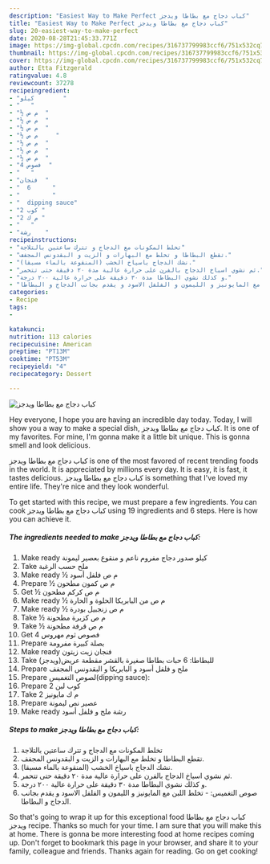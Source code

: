 ```yaml
---
description: "Easiest Way to Make Perfect كباب دجاج مع بطاطا ويدجز"
title: "Easiest Way to Make Perfect كباب دجاج مع بطاطا ويدجز"
slug: 20-easiest-way-to-make-perfect
date: 2020-08-28T21:45:33.771Z
image: https://img-global.cpcdn.com/recipes/316737799983ccf6/751x532cq70/الصورة-الرئيسية-لوصفةكباب-دجاج-مع-بطاطا-ويدجز.jpg
thumbnail: https://img-global.cpcdn.com/recipes/316737799983ccf6/751x532cq70/الصورة-الرئيسية-لوصفةكباب-دجاج-مع-بطاطا-ويدجز.jpg
cover: https://img-global.cpcdn.com/recipes/316737799983ccf6/751x532cq70/الصورة-الرئيسية-لوصفةكباب-دجاج-مع-بطاطا-ويدجز.jpg
author: Etta Fitzgerald
ratingvalue: 4.8
reviewcount: 37278
recipeingredient:
- "كيلو        "
- "   "
- "½ م ص  "
- "½ م ص  "
- "½ م ص  "
- "½ م ص     "
- "½ م ص  "
- "½ م ص  "
- "½ م ص  "
- "4 فصوص  "
- "   "
- "فنجان  "
- "  6      "
- "         "
- "  dipping sauce"
- "2 كوب "
- "2 م ك "
- "   "
- "رشة    "
recipeinstructions:
- "تخلط المكونات مع الدجاج و تترك ساعتين بالتلاجة"
- "تقطع البطاطا و تخلط مع البهارات و الزيت و البقدونس المجفف."
- "نشك الدجاج باسياخ الخشب (المنقوعة بالماء مسبقا)."
- "ثم نشوي اسياخ الدجاج بالفرن على حرارة عالية مدة ٢٠ دقيقة حتى تتحمر."
- "و كذلك نشوي البطاطا مدة ٣٠ دقيقة على حرارة عالية ٢٠٠ درجة."
- "صوص التغميس: تخلط اللبن مع المايونيز و الليمون و الفلفل الاسود و يقدم بجانب الدجاج و البطاطا."
categories:
- Recipe
tags:
- 

katakunci:  
nutrition: 113 calories
recipecuisine: American
preptime: "PT13M"
cooktime: "PT53M"
recipeyield: "4"
recipecategory: Dessert

---
```



![كباب دجاج مع بطاطا ويدجز](https://img-global.cpcdn.com/recipes/316737799983ccf6/751x532cq70/الصورة-الرئيسية-لوصفةكباب-دجاج-مع-بطاطا-ويدجز.jpg)

Hey everyone, I hope you are having an incredible day today. Today, I will show you a way to make a special dish, كباب دجاج مع بطاطا ويدجز. It is one of my favorites. For mine, I'm gonna make it a little bit unique. This is gonna smell and look delicious.



كباب دجاج مع بطاطا ويدجز is one of the most favored of recent trending foods in the world. It is appreciated by millions every day. It is easy, it is fast, it tastes delicious. كباب دجاج مع بطاطا ويدجز is something that I've loved my entire life. They're nice and they look wonderful.


To get started with this recipe, we must prepare a few ingredients. You can cook كباب دجاج مع بطاطا ويدجز using 19 ingredients and 6 steps. Here is how you can achieve it.

<!--inarticleads1-->

##### The ingredients needed to make كباب دجاج مع بطاطا ويدجز:

1. Make ready كيلو صدور دجاج مفروم ناعم و منقوع بعصير ليمونة
1. Take  ملح حسب الرغبة
1. Make ready ½ م ص فلفل أسود
1. Prepare ½ م ص كمون مطحون
1. Get ½ م ص كركم مطحون
1. Make ready ½ م ص من البابريكا الحلوة و الحارة
1. Make ready ½ م ص زنجبيل بودرة
1. Take ½ م ص كزبرة مطحونة
1. Take ½ م ص قرفة مطحونة
1. Get 4 فصوص ثوم مهروس
1. Prepare  بصلة كبيرة مفرومة
1. Make ready فنجان زيت زيتون
1. Take  للبطاطا: 6 حبات بطاطا صغيرة بالقشر مقطعة عريض(ويدجز)
1. Prepare  ملح و فلفل أسود و البابريكا و البقدونس المجفف
1. Prepare  لصوص التغميس(dipping sauce):
1. Prepare 2 كوب لبن
1. Take 2 م ك مايونيز
1. Prepare  عصير نص ليمونة
1. Make ready رشة ملح و فلفل أسود




<!--inarticleads2-->

##### Steps to make كباب دجاج مع بطاطا ويدجز:

1. تخلط المكونات مع الدجاج و تترك ساعتين بالتلاجة
1. تقطع البطاطا و تخلط مع البهارات و الزيت و البقدونس المجفف.
1. نشك الدجاج باسياخ الخشب (المنقوعة بالماء مسبقا).
1. ثم نشوي اسياخ الدجاج بالفرن على حرارة عالية مدة ٢٠ دقيقة حتى تتحمر.
1. و كذلك نشوي البطاطا مدة ٣٠ دقيقة على حرارة عالية ٢٠٠ درجة.
1. صوص التغميس: - تخلط اللبن مع المايونيز و الليمون و الفلفل الاسود و يقدم بجانب الدجاج و البطاطا.




So that's going to wrap it up for this exceptional food كباب دجاج مع بطاطا ويدجز recipe. Thanks so much for your time. I am sure that you will make this at home. There is gonna be more interesting food at home recipes coming up. Don't forget to bookmark this page in your browser, and share it to your family, colleague and friends. Thanks again for reading. Go on get cooking!
